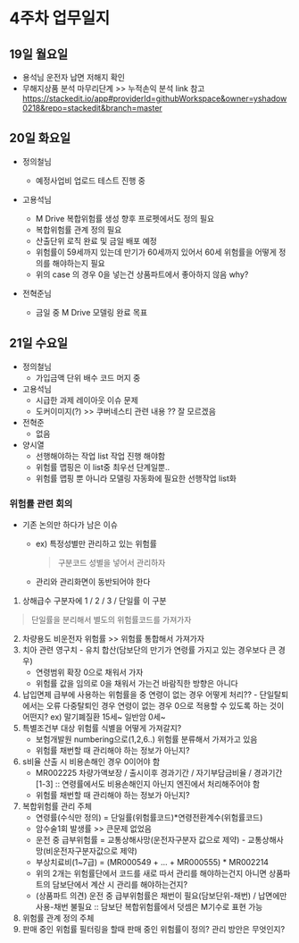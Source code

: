 # 4주차 업무일지

## 19일 월요일

*  용석님 운전자 납면 저해지 확인
*  무해지상품 분석 마무리단계 >> 누적손익 분석  link 참고
<https://stackedit.io/app#providerId=githubWorkspace&owner=yshadow0218&repo=stackedit&branch=master>

## 20일 화요일

*  정의철님 
   - 예정사업비 업로드 테스트 진행 중
   
 *  고용석님
    - M Drive 복합위험률 생성 향후 프로펫에서도 정의 필요
    - 복합위험률 관계 정의 필요
    - 산출단위 로직 완료 및 금일 배포 예정
    - 위험률이 59세까지 있는데 만기가 60세까지 있어서 60세 위험률을 어떻게 정의를 해야하는지 필요
    -  위의 case 의 경우 0을 넣는건 상품파트에서 좋아하지 않음 why?
  
  * 전혁준님
     -  금일 중 M Drive 모델링 완료 목표
    
## 21일 수요일
* 정의철님 
  - 가입금액 단위 배수 코드 머지 중
* 고용석님
  - 시급한 과제 레이아웃 이슈 문제 
  - 도커이미지(?) >> 쿠버네스티 관련 내용 ?? 잘 모르겠음
 * 전혁준 
   - 없음 
  * 양시열
    -  선행해야하는 작업 list 작업 진행 해야함
    - 위험률 맵핑은 이 list중 최우선 단계일뿐.. 
    - 위험률 맵핑 뿐 아니라 모델링 자동화에 필요한 선행작업  list화 
    
 ### 위험률 관련 회의
* 기존 논의만 하다가 남은 이슈
   - ex) 특정성별만 관리하고 있는 위험률 
        > 구분코드 성별을 넣어서 관리하자
                
   - 관리와 관리화면이 동반되어야 한다
  
 1. 상해급수 구분자에 1 / 2 / 3 / 단일률 이 구분 
   > 단일률을 분리해서 별도의 위험률코드를 가져가자
   
 2. 차량용도 비운전자 위험률 >> 위험률 통합해서 가져가자 
 3. 치아 관련 영구치 - 유치 합산(담보단의 만기가 연령률 가지고 있는 경우보다 큰 경우)
    - 연령범위 확장 0으로 채워서 가자
    - 위험률 값을 임의로 0을 채워서 가는건 바람직한 방향은 아니다 
 4.  납입면제 급부에 사용하는 위험률을 중 연령이 없는 경우 어떻게 처리??
    - 단일탈퇴에서는 오류 다중탈퇴인 경우 연령이 없는 경우 0으로 적용할 수 있도록 하는 것이 어떤지?
     ex) 말기폐질환 15세~  일반암 0세~
 5. 특별조건부 대상 위험률 식별을 어떻게 가져갈지?
    - 보험개발원 numbering으로(1,2,6..) 위험률 분류해서 가져가고 있음 
    - 위험률 채번할 때 관리해야 하는 정보가 아닌지?
 6. s비율 산출 시 비용손해인 경우 0이어야 함
    - MR002225 차량가액보장  / 출시이후 경과기간 / 자기부담금비율 / 경과기간 [1-3] 
      :: 연령률에서도  비용손해인지 아닌지 엔진에서 처리해주어야 함
    - 위험률 채번할 때 관리해야 하는 정보가 아닌지?
 7. 복합위험률 관리 주체
    - 연령률(수식만 정의) = 단일률(위험률코드)*연령전환계수(위험률코드)   
    - 암수술1회 발생률 >> 큰문제 없었음
    - 운전 중 급부위험률 = 교통상해사망(운전자구분자 값으로 제약) - 교통상해사망(비운전자구분자값으로 제약)
    - 부상치료비(1~7급) = (MR000549 + ... + MR000555) * MR002214
    - 위의 2개는 위험률단에서 코드를 새로 따서 관리를 해야하는건지 아니면 상품파트의 담보단에서 계산 시 관리를 해야하는건지?
    - (상품파트 의견) 운전 중 급부위험률은 채번이 필요(담보단위-채번) / 납면에만 사용-채번 불필요 
      :: 담보단 복합위험률에서 덧셈은 M기수로 표현 가능
  8. 위험률 관계 정의 주체
  9. 판매 중인 위험률 필터링을 할때 판매 중인 위험률이 정의? 관리 방안은 무엇인지? 
<!--stackedit_data:
eyJoaXN0b3J5IjpbMTY0MzgxMDkzNCwtMjcxMjE2MDQ4LDE1Mj
YyODI4NjIsLTE4ODMzNDkyMzYsOTc3NzI5NDIwLDYwOTQyODM0
N119
-->